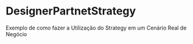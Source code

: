 # DesignerPartnetStrategy
Exemplo de como fazer a Utilização do Strategy em um Cenário Real de Negócio
